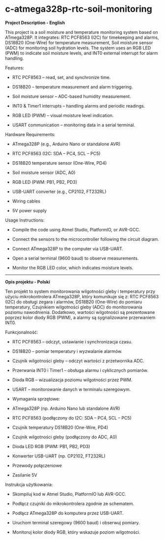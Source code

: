 # c-atmega328p-rtc-soil-monitoring

**Project Description - English**

This project is a soil moisture and temperature monitoring system based on ATmega328P. It integrates:
RTC PCF8563 (I2C) for timekeeping and alarms,
DS18B20 (One-Wire) for temperature measurement,
Soil moisture sensor (ADC) for monitoring soil hydration levels.
The system uses an RGB LED (PWM) to indicate soil moisture levels, and INT0 external interrupt for alarm handling.

Features:

- RTC PCF8563 – read, set, and synchronize time.

- DS18B20 – temperature measurement and alarm triggering.

- Soil moisture sensor – ADC-based humidity measurement.

- INT0 & Timer1 interrupts – handling alarms and periodic readings.

- RGB LED (PWM) – visual moisture level indication.

- USART communication – monitoring data in a serial terminal.

Hardware Requirements:

- ATmega328P (e.g., Arduino Nano or standalone AVR)

- RTC PCF8563 (I2C: SDA – PC4, SCL – PC5)

- DS18B20 temperature sensor (One-Wire, PD4)

- Soil moisture sensor (ADC, A0)

- RGB LED (PWM: PB1, PB2, PD3)

- USB-UART converter (e.g., CP2102, FT232RL)

- Wiring cables

- 5V power supply

Usage Instructions:

- Compile the code using Atmel Studio, PlatformIO, or AVR-GCC.

- Connect the sensors to the microcontroller following the circuit diagram.

- Connect ATmega328P to the computer via USB-UART.

- Open a serial terminal (9600 baud) to observe measurements.

- Monitor the RGB LED color, which indicates moisture levels.

--------------------------------------------------------------------------------------------------------------------------------------------------------------------------------------------------------------

**Opis projektu - Polski**

Ten projekt to system monitorowania wilgotności gleby i temperatury przy użyciu mikrokontrolera ATmega328P, który komunikuje się z:
RTC PCF8563 (I2C) do obsługi zegara i alarmów,
DS18B20 (One-Wire) do pomiaru temperatury,
Czujnikiem wilgotności gleby (ADC) do monitorowania poziomu nawodnienia.
Dodatkowo, wartości wilgotności są prezentowane poprzez kolor diody RGB (PWM), a alarmy są sygnalizowane przerwaniem INT0.

Funkcjonalność:

- RTC PCF8563 – odczyt, ustawianie i synchronizacja czasu.

- DS18B20 – pomiar temperatury i wyzwalanie alarmów.

- Czujnik wilgotności gleby – odczyt wartości z przetwornika ADC.

- Przerwania INT0 i Timer1 – obsługa alarmu i cyklicznych pomiarów.

- Dioda RGB – wizualizacja poziomu wilgotności przez PWM.

- USART – monitorowanie danych w terminalu szeregowym.

- Wymagania sprzętowe:

- ATmega328P (np. Arduino Nano lub standalone AVR)

- RTC PCF8563 (podłączony do I2C: SDA – PC4, SCL – PC5)

- Czujnik temperatury DS18B20 (One-Wire, PD4)

- Czujnik wilgotności gleby (podłączony do ADC, A0)

- Dioda LED RGB (PWM: PB1, PB2, PD3)

- Konwerter USB-UART (np. CP2102, FT232RL)

- Przewody połączeniowe

- Zasilanie 5V

Instrukcja użytkowania:

- Skompiluj kod w Atmel Studio, PlatformIO lub AVR-GCC.

- Podłącz czujniki do mikrokontrolera zgodnie ze schematem.

- Podłącz ATmega328P do komputera przez USB-UART.

- Uruchom terminal szeregowy (9600 baud) i obserwuj pomiary.

- Monitoruj kolor diody RGB, który wskazuje poziom wilgotności.


